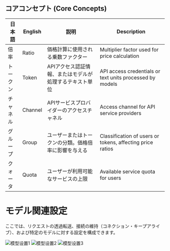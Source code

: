 ## コアコンセプト (Core Concepts)

| 日本語 | English | 説明 | Description |
|------|---------|------|-------------|
| 倍率 | Ratio | 価格計算に使用される乗数ファクター | Multiplier factor used for price calculation |
| トークン | Token | APIアクセス認証情報、またはモデルが処理するテキスト単位 | API access credentials or text units processed by models |
| チャネル | Channel | APIサービスプロバイダーのアクセスチャネル | Access channel for API service providers |
| グループ | Group | ユーザーまたはトークンの分類。価格倍率に影響を与える | Classification of users or tokens, affecting price ratios |
| クォータ | Quota | ユーザーが利用可能なサービスの上限 | Available service quota for users |

# モデル関連設定

ここでは、リクエストの透過転送、接続の維持（コネクション・キープアライブ）、および特定のモデルに対する設定を構成できます。

![模型设置1](../../../assets/guide/model-setting-1.png)
![模型设置2](../../../assets/guide/model-setting-2.png)
![模型设置3](../../../assets/guide/model-setting-3.png)